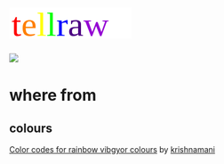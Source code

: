 # ![](https://raw.githubusercontent.com/TaYaKi71751/R41nb0wT3llr4w/gh-pages/svg/r41nb0w.svg)
[![](https://github.com/TaYaKi71751/R41nb0wT3llr4w/actions/workflows/main.yml/badge.svg)](https://github.com/TaYaKi71751/R41nb0wT3llr4w/actions/workflows/main.yml)
<!-- Ref [![](https://img.shields.io/badge/Magisk-v23.0-blue)](https://github.com/topjohnwu/Magisk/releases/tag/v23.0) -->
# where from
## colours
 [Color codes for rainbow vibgyor colours](https://www.krishnamani.in/color-codes-for-rainbow-vibgyor-colours/) by [krishnamani](https://www.krishnamani.in/author/krishnamani/) 
